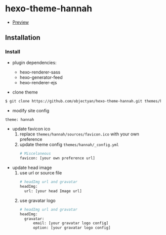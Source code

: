 # hexo-theme-hannah
- [Preview](http://objectyan.me)

## Installation

### Install

- plugin dependencies:
    - hexo-renderer-sass
    - hexo-generator-feed
    - hexo-renderer-ejs

- clone theme
``` bash
$ git clone https://github.com/objectyan/hexo-theme-hannah.git themes/hannah
```

- modify site config
``` bash
theme: hannah
```

- update favicon ico
    1. replace `themes/hannah/sources/favicon.ico` with your own preference
    2. update theme config `themes/hannah/_config.yml`
        ``` bash
        # Miscelaneous
        favicon: [your own preference url]
        ```
- update head image
    1. use url or source file
        ``` bash
        # headImg url and gravatar
        headImg:
          url: [your head Image url]
        ```
    2. use gravatar logo
        ``` bash
        # headImg url and gravatar
        headImg:
          gravatar:
              email: [your gravatar logo config]
              option: [your gravatar logo config]
        ```